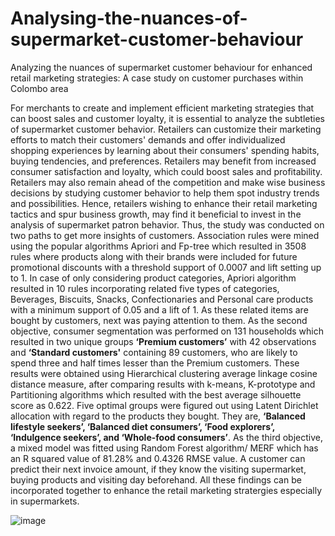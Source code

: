 # Analysing-the-nuances-of-supermarket-customer-behaviour
Analyzing the nuances of supermarket customer behaviour for  enhanced retail marketing strategies: A case study on customer purchases within Colombo area

For merchants to create and implement efficient marketing strategies that can boost sales and customer loyalty, it is essential to analyze the subtleties of supermarket customer behavior. Retailers can customize their marketing efforts to match their customers' demands and offer individualized shopping experiences by learning about their consumers' spending habits, buying tendencies, and preferences. Retailers may benefit from increased consumer satisfaction and loyalty, which could boost sales and profitability. Retailers may also remain ahead of the competition and make wise business decisions by studying customer behavior to help them spot industry trends and possibilities. Hence, retailers wishing to enhance their retail marketing tactics and spur business growth, may find it beneficial to invest in the analysis of supermarket patron behavior. Thus, the study was conducted on two paths to get more insights of customers. Association rules were mined using the popular algorithms Apriori and Fp-tree which resulted in 3508 rules where products along with their brands were included for future promotional discounts with a threshold support of 0.0007 and lift setting up to 1. In case of only considering product categories, Apriori algorithm resulted in 10 rules incorporating related five types of categories, Beverages, Biscuits, Snacks, Confectionaries and Personal care products with a minimum support of 0.05 and a lift of 1. As these related items are bought by customers, next was paying attention to them. As the second objective, consumer segmentation was performed on 131 households which resulted in two unique groups **‘Premium customers’** with 42 observations and **‘Standard customers'** containing 89 customers, who are likely to spend three and half times lesser than the Premium customers. These results were obtained using Hierarchical clustering average linkage cosine distance measure, after comparing results with k-means, K-prototype and Partitioning algorithms which resulted with the best average silhouette score as 0.622. Five optimal groups were figured out using Latent Dirichlet allocation with regard to the products they bought. They are, **‘Balanced lifestyle seekers’, ‘Balanced diet consumers’, ‘Food explorers’, ‘Indulgence seekers’, and ‘Whole-food consumers’**. As the third objective, a mixed model was fitted using Random Forest algorithm/ MERF which has an R squared value of 81.28% and 0.4326 RMSE value. A customer can predict their next invoice amount, if they know the visiting supermarket, buying products and visiting day beforehand. All these findings can be incorporated together to enhance the retail marketing stratergies especially in supermarkets. 

![image](https://user-images.githubusercontent.com/86557599/231429462-5e651461-bbc9-4855-b173-a7e58781218c.png)

